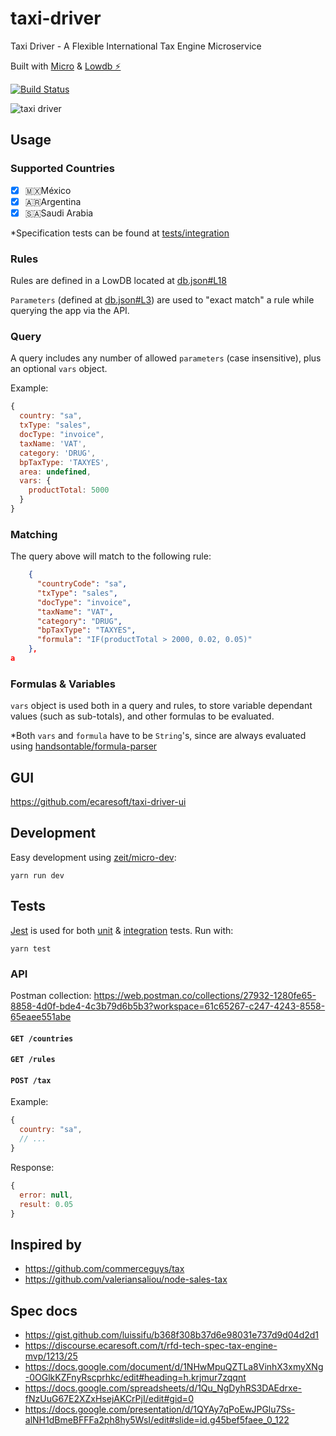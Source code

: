 # taxi-driver
Taxi Driver - A Flexible International Tax Engine Microservice

Built with [Micro](https://github.com/zeit/micro) & [Lowdb ⚡️](https://github.com/typicode/lowdb)

[![Build Status](https://travis-ci.org/ecaresoft/taxi-driver.svg?branch=master)](https://travis-ci.org/ecaresoft/taxi-driver)

![taxi driver](https://user-images.githubusercontent.com/119117/48316345-df182200-e5a7-11e8-94ff-bab2f79694f0.jpg)

## Usage

### Supported Countries

- [x] 🇲🇽México
- [x] 🇦🇷Argentina
- [x] 🇸🇦Saudi Arabia

\*Specification tests can be found at [tests/integration](https://github.com/ecaresoft/taxi-driver/tree/master/tests/integration)

### Rules

Rules are defined in a LowDB located at [db.json#L18](https://github.com/ecaresoft/taxi-driver/blob/master/db.json#L18)

`Parameters` (defined at [db.json#L3](https://github.com/ecaresoft/taxi-driver/blob/master/db.json#L3)) are used to "exact match" a rule while querying the app via the API.

### Query

A query includes any number of allowed `parameters` (case insensitive), plus an optional `vars` object.

Example:

```javascript
{
  country: "sa",
  txType: "sales",
  docType: "invoice",
  taxName: 'VAT',
  category: 'DRUG',
  bpTaxType: 'TAXYES',
  area: undefined,
  vars: {
    productTotal: 5000
  }
}
```

### Matching

The query above will match to the following rule:

```json
    {
      "countryCode": "sa",
      "txType": "sales",
      "docType": "invoice",
      "taxName": "VAT",
      "category": "DRUG",
      "bpTaxType": "TAXYES",
      "formula": "IF(productTotal > 2000, 0.02, 0.05)"
    },
a
```

### Formulas & Variables

`vars` object is used both in a query and rules, to store variable dependant values (such as sub-totals), and other formulas to be evaluated.

*Both `vars` and `formula` have to be `String`'s, since are always evaluated using [handsontable/formula-parser](https://github.com/handsontable/formula-parser)

## GUI

https://github.com/ecaresoft/taxi-driver-ui

## Development

Easy development using [zeit/micro-dev](https://github.com/zeit/micro-dev):

```
yarn run dev
```

## Tests

[Jest](https://jestjs.io/) is used for both [unit](https://github.com/ecaresoft/taxi-driver/tree/master/tests/unit) & [integration](https://github.com/ecaresoft/taxi-driver/tree/master/tests/integration) tests. Run with:

```
yarn test
```

### API

Postman collection: https://web.postman.co/collections/27932-1280fe65-8858-4d0f-bde4-4c3b79d6b5b3?workspace=61c65267-c247-4243-8558-65eaee551abe

#### `GET /countries`

#### `GET /rules`

#### `POST /tax`

Example:

```javascript
{
  country: "sa",
  // ...
}
```

Response:

```javascript
{
  error: null,
  result: 0.05
}
```

## Inspired by

- https://github.com/commerceguys/tax
- https://github.com/valeriansaliou/node-sales-tax

## Spec docs

- https://gist.github.com/luissifu/b368f308b37d6e98031e737d9d04d2d1
- https://discourse.ecaresoft.com/t/rfd-tech-spec-tax-engine-mvp/1213/25
- https://docs.google.com/document/d/1NHwMpuQZTLa8VinhX3xmyXNg-0OGlkKZFnyRscprhkc/edit#heading=h.krjmur7zqqnt
- https://docs.google.com/spreadsheets/d/1Qu_NgDyhRS3DAEdrxe-fNzUuG67E2XZxHsejAKCrPjI/edit#gid=0
- https://docs.google.com/presentation/d/1QYAy7qPoEwJPGlu7Ss-alNH1dBmeBFFFa2ph8hy5WsI/edit#slide=id.g45bef5faee_0_122
